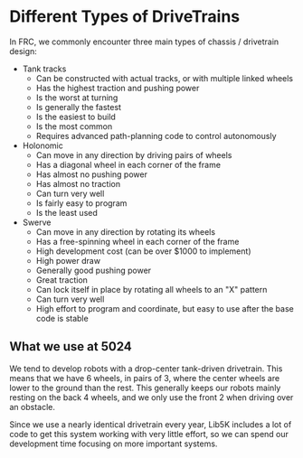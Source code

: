 # Different Types of DriveTrains

In FRC, we commonly encounter three main types of chassis / drivetrain design:

 - Tank tracks
   - Can be constructed with actual tracks, or with multiple linked wheels
   - Has the highest traction and pushing power
   - Is the worst at turning
   - Is generally the fastest
   - Is the easiest to build
   - Is the most common
   - Requires advanced path-planning code to control autonomously
 - Holonomic
   - Can move in any direction by driving pairs of wheels
   - Has a diagonal wheel in each corner of the frame
   - Has almost no pushing power
   - Has almost no traction
   - Can turn very well
   - Is fairly easy to program
   - Is the least used
 - Swerve
   - Can move in any direction by rotating its wheels
   - Has a free-spinning wheel in each corner of the frame
   - High development cost (can be over $1000 to implement)
   - High power draw
   - Generally good pushing power
   - Great traction
   - Can lock itself in place by rotating all wheels to an "X" pattern
   - Can turn very well
   - High effort to program and coordinate, but easy to use after the base code is stable

## What we use at 5024

We tend to develop robots with a drop-center tank-driven drivetrain. This means that we have 6 wheels, in pairs of 3, where the center wheels are lower to the ground than the rest. This generally keeps our robots mainly resting on the back 4 wheels, and we only use the front 2 when driving over an obstacle.

Since we use a nearly identical drivetrain every year, Lib5K includes a lot of code to get this system working with very little effort, so we can spend our development time focusing on more important systems.